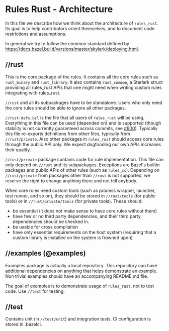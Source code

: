 # Rules Rust - Architecture

In this file we describe how we think about the architecture
of `rules_rust`. Its goal is to help contributors orient themselves, and to
document code restrictions and assumptions.

In general we try to follow the common standard defined by
https://docs.bazel.build/versions/master/skylark/deploying.html.

## //rust

This is the core package of the rules. It contains all the core rules such as
`rust_binary` and `rust_library`. It also contains `rust_common`, a Starlark
struct providing all rules_rust APIs that one might need when writing custom
rules integrating with rules_rust.

`//rust` and all its subpackages have to be standalone. Users who only need
the core rules should be able to ignore all other packages.

`//rust:defs.bzl` is the file that all users of `rules_rust` will be using.
Everything in this file can be used (depended on) and is supported  (though
stability is not currently guaranteed across commits, see
[#600](https://github.com/bazelbuild/rules_rust/issues/600)). Typically this
file re-exports definitions from other files, typically from `//rust/private`.
Also other packages in `rules_rust` should access core rules through the public
API only. We expect dogfooding our own APIs increases their
quality.

`//rust/private` package contains code for rule implementation. This file can only
depend on `//rust` and its subpackages. Exceptions are Bazel's builtin packages
and public APIs of other rules (such as `rules_cc`). Depending on
`//rust/private` from packages other than `//rust` is not supported, we reserve
the right to change anything there and not tell anybody.

When core rules need custom tools (such as process wrapper, launcher, test
runner, and so on), they should be stored in `//rust/tools` (for public tools)
or in `//rust/private/tools` (for private tools). These should:

* be essential (it does not make sense to have core rules without them)
* have few or no third party dependencies, and their third party dependencies
    should be checked in.
* be usable for cross compilation
* have only essential requirements on the host system (requiring that a custom
    library is installed on the system is frowned upon)

## //examples (@examples)

Examples package is actually a local repository. This repository can have
additional dependencies on anything that helps demonstrate an example. Non
trivial examples should have an accompanying README.md file.

The goal of examples is to demonstrate usage of `rules_rust`, not to test code.
Use `//test` for testing.

## //test

Contains unit (in `//test/unit`) and integration tests. CI configuration is
stored in .bazelci.
